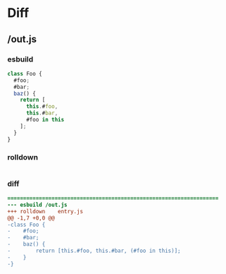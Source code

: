 # Diff
## /out.js
### esbuild
```js
class Foo {
  #foo;
  #bar;
  baz() {
    return [
      this.#foo,
      this.#bar,
      #foo in this
    ];
  }
}
```
### rolldown
```js


```
### diff
```diff
===================================================================
--- esbuild	/out.js
+++ rolldown	entry.js
@@ -1,7 +0,0 @@
-class Foo {
-    #foo;
-    #bar;
-    baz() {
-        return [this.#foo, this.#bar, (#foo in this)];
-    }
-}

```